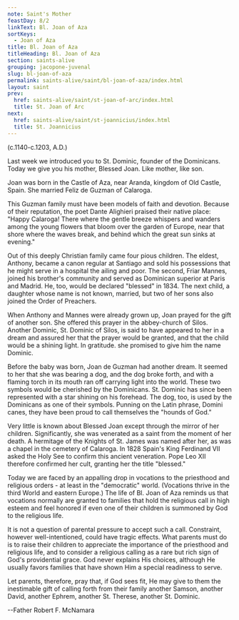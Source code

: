 ```yaml
---
note: Saint's Mother
feastDay: 8/2
linkText: Bl. Joan of Aza
sortKeys:
  - Joan of Aza
title: Bl. Joan of Aza
titleHeading: Bl. Joan of Aza
section: saints-alive
grouping: jacopone-juvenal
slug: bl-joan-of-aza
permalink: saints-alive/saint/bl-joan-of-aza/index.html
layout: saint
prev:
  href: saints-alive/saint/st-joan-of-arc/index.html
  title: St. Joan of Arc
next:
  href: saints-alive/saint/st-joannicius/index.html
  title: St. Joannicius
---
```

(c.1140-c.1203, A.D.)

Last week we introduced you to St. Dominic, founder of the Dominicans. Today we give you his mother, Blessed Joan. Like mother, like son.

Joan was born in the Castle of Aza, near Aranda, kingdom of Old Castle, Spain. She married Feliz de Guzman of Calaroga.

This Guzman family must have been models of faith and devotion. Because of their reputation, the poet Dante Alighieri praised their native place: "Happy Calaroga! There where the gentle breeze whispers and wanders among the young flowers that bloom over the garden of Europe, near that shore where the waves break, and behind which the great sun sinks at evening."

Out of this deeply Christian family came four pious children. The eldest, Anthony, became a canon regular at Santiago and sold his possessions that he might serve in a hospital the ailing and poor. The second, Friar Mannes, joined his brother's community and served as Dominican superior at Paris and Madrid. He, too, would be declared "blessed" in 1834. The next child, a daughter whose name is not known, married, but two of her sons also joined the Order of Preachers.

When Anthony and Mannes were already grown up, Joan prayed for the gift of another son. She offered this prayer in the abbey-church of Silos. Another Dominic, St. Dominic of Silos, is said to have appeared to her in a dream and assured her that the prayer would be granted, and that the child would be a shining light. In gratitude. she promised to give him the name Dominic.

Before the baby was born, Joan de Guzman had another dream. It seemed to her that she was bearing a dog, and the dog broke forth, and with a flaming torch in its mouth ran off carrying light into the world. These two symbols would be cherished by the Dominicans. St. Dominic has since been represented with a star shining on his forehead. The dog, too, is used by the Dominicans as one of their symbols. Punning on the Latin phrase, Domini canes, they have been proud to call themselves the "hounds of God."

Very little is known about Blessed Joan except through the mirror of her children. Significantly, she was venerated as a saint from the moment of her death. A hermitage of the Knights of St. James was named after her, as was a chapel in the cemetery of Calaroga. In 1828 Spain's King Ferdinand VII asked the Holy See to confirm this ancient veneration. Pope Leo XII therefore confirmed her cult, granting her the title "blessed."

Today we are faced by an appalling drop in vocations to the priesthood and religious orders - at least in the "democratic" world. (Vocations thrive in the third World and eastern Europe.) The life of Bl. Joan of Aza reminds us that vocations normally are granted to families that hold the religious call in high esteem and feel honored if even one of their children is summoned by God to the religious life.

It is not a question of parental pressure to accept such a call. Constraint, however well-intentioned, could have tragic effects. What parents must do is to raise their children to appreciate the importance of the priesthood and religious life, and to consider a religious calling as a rare but rich sign of God's providential grace. God never explains His choices, although He usually favors families that have shown Him a special readiness to serve.

Let parents, therefore, pray that, if God sees fit, He may give to them the inestimable gift of calling forth from their family another Samson, another David, another Ephrem, another St. Therese, another St. Dominic.

\--Father Robert F. McNamara